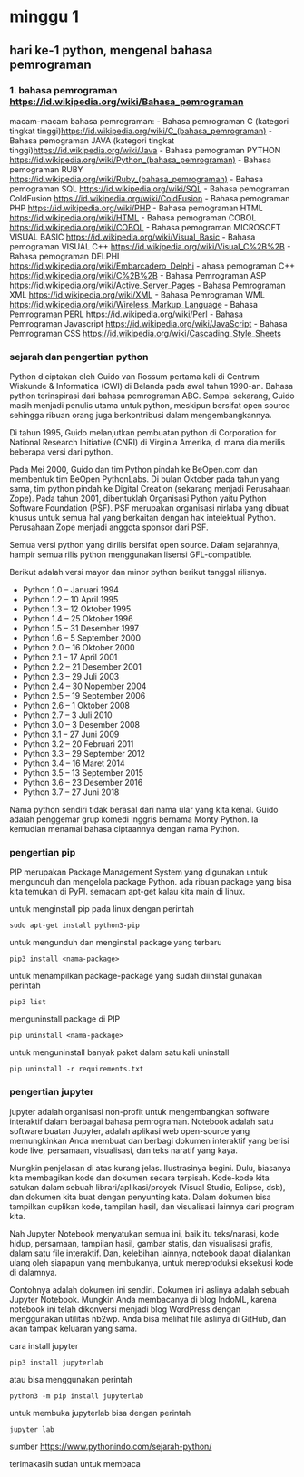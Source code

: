 # minggu 1

## hari ke-1 python, mengenal bahasa pemrograman
 
### 1. bahasa pemrograman https://id.wikipedia.org/wiki/Bahasa_pemrograman
   macam-macam bahasa pemrograman:
    - Bahasa pemrograman C  (kategori tingkat tinggi)https://id.wikipedia.org/wiki/C_(bahasa_pemrograman)
    - Bahasa pemograman JAVA (kategori tingkat tinggi)https://id.wikipedia.org/wiki/Java
    - Bahasa pemograman PYTHON https://id.wikipedia.org/wiki/Python_(bahasa_pemrograman)
    - Bahasa pemograman RUBY https://id.wikipedia.org/wiki/Ruby_(bahasa_pemrograman)
    - Bahasa pemograman SQL https://id.wikipedia.org/wiki/SQL
    - Bahasa pemograman ColdFusion https://id.wikipedia.org/wiki/ColdFusion
    - Bahasa pemograman PHP https://id.wikipedia.org/wiki/PHP
    - Bahasa pemograman HTML https://id.wikipedia.org/wiki/HTML
    - Bahasa pemograman COBOL https://id.wikipedia.org/wiki/COBOL
    - Bahasa pemograman MICROSOFT VISUAL BASIC https://id.wikipedia.org/wiki/Visual_Basic
    - Bahasa pemograman VISUAL C++ https://id.wikipedia.org/wiki/Visual_C%2B%2B
    - Bahasa pemograman DELPHI https://id.wikipedia.org/wiki/Embarcadero_Delphi
    - ahasa pemograman C++ https://id.wikipedia.org/wiki/C%2B%2B
    - Bahasa Pemrograman ASP https://id.wikipedia.org/wiki/Active_Server_Pages
    - Bahasa Pemrograman XML https://id.wikipedia.org/wiki/XML
    - Bahasa Pemrograman WML https://id.wikipedia.org/wiki/Wireless_Markup_Language
    - Bahasa Pemrograman PERL https://id.wikipedia.org/wiki/Perl
    - Bahasa Pemrograman Javascript https://id.wikipedia.org/wiki/JavaScript
    - Bahasa Pemrograman CSS https://id.wikipedia.org/wiki/Cascading_Style_Sheets


### sejarah dan pengertian python


Python diciptakan oleh Guido van Rossum pertama kali di  Centrum Wiskunde & Informatica (CWI) di Belanda pada awal tahun 1990-an. Bahasa python terinspirasi dari bahasa pemrograman ABC. Sampai sekarang, Guido masih menjadi penulis utama untuk python, meskipun bersifat open source sehingga ribuan orang juga berkontribusi dalam mengembangkannya.

Di tahun 1995, Guido melanjutkan pembuatan python di Corporation for National Research Initiative (CNRI) di Virginia Amerika, di mana dia merilis beberapa versi dari python.

Pada Mei 2000, Guido dan tim Python pindah ke BeOpen.com dan membentuk tim BeOpen PythonLabs. Di bulan Oktober pada tahun yang sama, tim python pindah ke Digital Creation (sekarang menjadi Perusahaan Zope). Pada tahun 2001, dibentuklah Organisasi Python yaitu Python Software Foundation (PSF). PSF merupakan organisasi nirlaba yang dibuat khusus untuk semua hal yang berkaitan dengan hak intelektual Python. Perusahaan Zope menjadi anggota sponsor dari PSF.

Semua versi python yang dirilis bersifat open source. Dalam sejarahnya, hampir semua rilis python menggunakan lisensi GFL-compatible. 

Berikut adalah versi mayor dan minor python berikut tanggal rilisnya.
    
- Python 1.0 – Januari 1994
- Python 1.2 – 10 April 1995
- Python 1.3 – 12 Oktober 1995
- Python 1.4 – 25 Oktober 1996
- Python 1.5 – 31 Desember 1997
- Python 1.6 – 5 September 2000
- Python 2.0 – 16 Oktober 2000
- Python 2.1 – 17 April 2001
- Python 2.2 – 21 Desember 2001
- Python 2.3 – 29 Juli 2003
- Python 2.4 – 30 Nopember 2004
- Python 2.5 – 19 September 2006
- Python 2.6 – 1 Oktober 2008
- Python 2.7 – 3 Juli 2010
- Python 3.0 – 3 Desember 2008
- Python 3.1 – 27 Juni 2009
- Python 3.2 – 20 Februari 2011
- Python 3.3 – 29 September 2012
- Python 3.4 – 16 Maret 2014
- Python 3.5 – 13 September 2015
- Python 3.6 – 23 Desember 2016
- Python 3.7 – 27 Juni 2018

Nama python sendiri tidak berasal dari nama ular yang kita kenal. Guido adalah penggemar grup komedi Inggris bernama Monty Python. Ia kemudian menamai bahasa ciptaannya dengan nama Python.

### pengertian pip

PIP merupakan Package Management System yang digunakan untuk mengunduh dan mengelola package Python. ada ribuan package yang bisa kita temukan di PyPI. semacam apt-get kalau kita main di linux.

untuk menginstall pip pada linux dengan perintah

`sudo apt-get install python3-pip`

untuk mengunduh dan menginstal package yang terbaru

`pip3 install <nama-package>`

untuk menampilkan package-package yang sudah diinstal gunakan perintah

`pip3 list`

menguninstall package di PIP

`pip uninstall <nama-package>`

untuk menguninstall banyak paket dalam satu kali uninstall

`pip uninstall -r requirements.txt`


### pengertian jupyter

jupyter adalah organisasi non-profit untuk mengembangkan software interaktif dalam berbagai bahasa pemrograman. Notebook adalah satu software buatan Jupyter, adalah aplikasi web open-source yang memungkinkan Anda membuat dan berbagi dokumen interaktif yang berisi kode live, persamaan, visualisasi, dan teks naratif yang kaya.

Mungkin penjelasan di atas kurang jelas. Ilustrasinya begini. Dulu, biasanya kita membagikan kode dan dokumen secara terpisah. Kode-kode kita satukan dalam sebuah librari/aplikasi/proyek (Visual Studio, Eclipse, dsb), dan dokumen kita buat dengan penyunting kata. Dalam dokumen bisa tampilkan cuplikan kode, tampilan hasil, dan visualisasi lainnya dari program kita.

Nah Jupyter Notebook menyatukan semua ini, baik itu teks/narasi, kode hidup, persamaan, tampilan hasil, gambar statis, dan visualisasi grafis, dalam satu file interaktif. Dan, kelebihan lainnya, notebook dapat dijalankan ulang oleh siapapun yang membukanya, untuk mereproduksi eksekusi kode di dalamnya.

Contohnya adalah dokumen ini sendiri. Dokumen ini aslinya adalah sebuah Jupyter Notebook. Mungkin Anda membacanya di blog IndoML, karena notebook ini telah dikonversi menjadi blog WordPress dengan menggunakan utilitas nb2wp. Anda bisa melihat file aslinya di GitHub, dan akan tampak keluaran yang sama.

cara install jupyter 

`pip3 install jupyterlab`

atau bisa menggunakan perintah 

`python3 -m pip install jupyterlab`

untuk membuka jupyterlab bisa dengan perintah 

`jupyter lab`

sumber https://www.pythonindo.com/sejarah-python/

terimakasih sudah untuk membaca 
